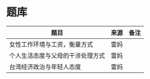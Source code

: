 # 题库

| 题目                             | 来源 | 备注 |
| -------------------------------- | ---- | ---- |
| 女性工作环境与工资，衡量方式     | 雷妈 |      |
| 个人生活态度与父母的干涉处理方式 | 雷妈 |      |
| 台湾经济政治与年轻人态度         | 雷妈 |      |

